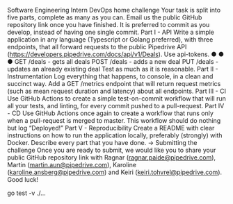 Software Engineering Intern DevOps
home challenge
Your task is split into five parts, complete as many as you can. Email us the public
GitHub repository link once you have finished. It is preferred to commit as you develop,
instead of having one single commit.
Part I - API
Write a simple application in any language (Typescript or Golang preferred), with three
endpoints, that all forward requests to the public Pipedrive API
(https://developers.pipedrive.com/docs/api/v1/Deals). Use api-tokens.
●
●
●
GET /deals - gets all deals
POST /deals - adds a new deal
PUT /deals - updates an already existing deal
Test as much as it is reasonable.
Part II - Instrumentation
Log everything that happens, to console, in a clean and succinct way.
Add a GET /metrics endpoint that will return request metrics (such as mean request
duration and latency) about all endpoints.
Part III - CI
Use GitHub Actions to create a simple test-on-commit workflow that will run all your
tests, and linting, for every commit pushed to a pull-request.
Part IV - CD
Use GitHub Actions once again to create a workflow that runs only when a pull-request
is merged to master. This workflow should do nothing but log “Deployed!”
Part V - Reproducibility
Create a README with clear instructions on how to run the application locally,
preferably (strongly) with Docker. Describe every part that you have done.
→ Submitting the challenge
Once you are ready to submit, we would like you to share your public GitHub repository
link with Ragnar (ragnar.paide@pipedrive.com), Martin (martin.aun@pipedrive.com),
Karoline (karoline.ansberg@pipedrive.com) and Keiri (keiri.tohvrel@pipedrive.com).
Good luck!


go test -v ./...
